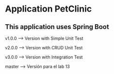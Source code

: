 # Application PetClinic

## This application uses Spring Boot 

v1.0.0 --> Version with Simple Unit Test

v2.0.0 --> Version with CRUD Unit Test

v3.0.0 --> Version with Integration Test

master --> Versión para el lab 13
